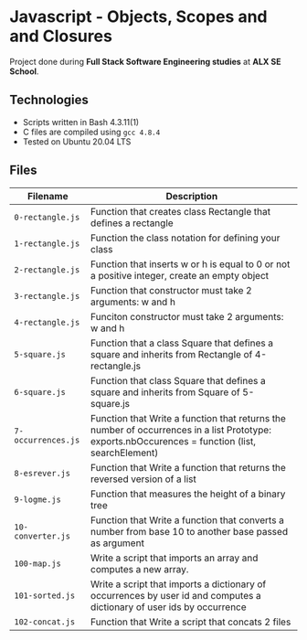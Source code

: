 # Javascript - Objects, Scopes and and Closures

Project done during **Full Stack Software Engineering studies** at **ALX SE School**. 
## Technologies
* Scripts written in Bash 4.3.11(1)
* C files are compiled using `gcc 4.8.4`
* Tested on Ubuntu 20.04 LTS

## Files
| Filename | Description |
| -------- | ----------- |
| `0-rectangle.js` | Function that creates  class Rectangle that defines a rectangle |
| `1-rectangle.js` | Function the class notation for defining your class |
| `2-rectangle.js` | Function that inserts w or h is equal to 0 or not a positive integer, create an empty object |
| `3-rectangle.js` | Function that  constructor must take 2 arguments: w and h |
| `4-rectangle.js` | Funciton  constructor must take 2 arguments: w and h |
| `5-square.js` |Function that a class Square that defines a square and inherits from Rectangle of 4-rectangle.js|
| `6-square.js` | Function that class Square that defines a square and inherits from Square of 5-square.js |
| `7-occurrences.js` | Function that Write a function that returns the number of occurrences in a list Prototype: exports.nbOccurences = function (list, searchElement)|
| `8-esrever.js` | Function that Write a function that returns the reversed version of a list|
| `9-logme.js` | Function that measures the height of a binary tree |
| `10-converter.js` | Function that Write a function that converts a number from base 10 to another base passed as argument |
| `100-map.js` | Write a script that imports an array and computes a new array. |
| `101-sorted.js` | Write a script that imports a dictionary of occurrences by user id and computes a dictionary of user ids by occurrence |
| `102-concat.js` | Function that Write a script that concats 2 files|
